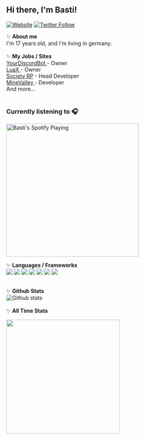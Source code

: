 <h2> Hi there, I'm Basti! </h2>

[![Website](https://img.shields.io/website?label=bastih18.dev&style=for-the-badge&url=https%3A%2F%2Fbastih18.dev)](https://bastih18.dev)
[![Twitter Follow](https://img.shields.io/twitter/follow/bastih18?color=1DA1F2&logo=twitter&style=for-the-badge)](https://twitter.com/intent/follow?original_referer=https%3A%2F%2Fgithub.com%2FBastih18&screen_name=Bastih18)

✨ **About me** <br>
I'm 17 years old, and I'm living in germany.
<br>
<br>
✨ **My Jobs / Sites** <br>
<a href="https://yourdiscordbot.com">YourDiscordBot </a>- Owner <br>
<a href="https://luax.xyz">LuaX </a> - Owner <br>
<a href="https://society-rp.de">Society RP</a> - Head Developer <br>
<a href="https://minevalley.eu">MineValley </a> - Developer <br>
And more... <br>
<br>

### Currently listening to 🎧

[<img src="https://spotify-bastih18.vercel.app/api/spotify" alt="Basti's Spotify Playing" width="350" />](https://open.spotify.com/user/bastilp0405)

✨ **Languages / Frameworks** <br>
<img src="https://img.shields.io/badge/-HTML-blue?style=for-the-badge&logo=html5&logoColor=white"/> <img src="https://img.shields.io/badge/-PHP-blue?style=for-the-badge&logo=PHP&logoColor=white"/> <img src="https://img.shields.io/badge/-JAVASCRIPT-blue?style=for-the-badge&logo=javascript&logoColor=white"/> <img src="https://img.shields.io/badge/-MYSQL-blue?style=for-the-badge&logo=mysql&logoColor=white"/> <img src="https://img.shields.io/badge/-MARIADB-blue?style=for-the-badge&logo=mariadb&logoColor=white"/> <img src="https://img.shields.io/badge/-JAVA-blue?style=for-the-badge&logo=java&logoColor=white"/> <img src="https://img.shields.io/badge/-NODE.JS-blue?style=for-the-badge&logo=node.js&logoColor=white"/>
<br>
<br>

✨ **Github Stats** <br>
![Github stats](https://github-readme-stats.vercel.app/api?username=bastih18&show_icons=true&hide_border=true&count_private=true&include_all_commits=true&bg_color=ffffff00&hide_title=true)
<br> <br>
✨ **All Time Stats** <br>
<div>
<img height="300" src="https://wakatime.com/share/@6b3736a7-e0cc-4eb6-a55d-291a11d4e484/c59ba575-a1f4-46da-a9f4-da4f43e34a1d.png" />
</div>
